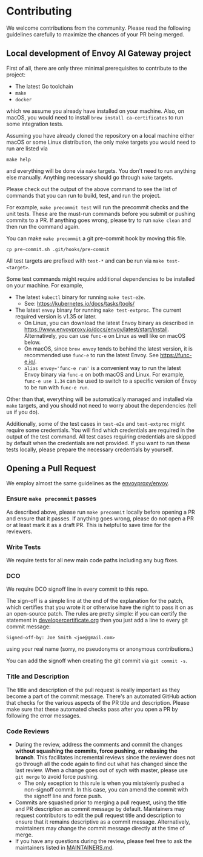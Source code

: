 # Contributing

We welcome contributions from the community. Please read the following guidelines carefully to maximize the chances of your PR being merged.

## Local development of Envoy AI Gateway project

First of all, there are only three minimal prerequisites to contribute to the project:

- The latest Go toolchain
- `make`
- `docker`

which we assume you already have installed on your machine. Also, on macOS, you would need to install
`brew install ca-certificates` to run some integration tests.

Assuming you have already cloned the repository on a local machine either macOS or some Linux distribution,
the only make targets you would need to run are listed via

```
make help
```

and everything will be done via `make` targets. You don't need to run anything else manually.
Anything necessary should go through `make` targets.

Please check out the output of the above command to see
the list of commands that you can run to build, test, and run the project.

For example, `make precommit test` will run the precommit checks and the unit tests.
These are the must-run commands before you submit or pushing commits to a PR.
If anything goes wrong, please try to run `make clean` and then run the command again.

You can make `make precommit` a git pre-commit hook by moving this file.

```shell
cp pre-commit.sh .git/hooks/pre-commit
```

All test targets are prefixed with `test-*` and can be run via `make test-<target>`.

Some test commands might require additional dependencies to be installed on your machine.
For example,

- The latest `kubectl` binary for running `make test-e2e`.
  - See: https://kubernetes.io/docs/tasks/tools/
- The latest `envoy` binary for running `make test-extproc`. The current required version is v1.35 or later.
  - On Linux, you can download the latest Envoy binary as described in https://www.envoyproxy.io/docs/envoy/latest/start/install.
    Alternatively, you can use `func-e` on Linux as well like on macOS below.
  - On macOS, since `brew envoy` tends to behind the latest version, it is recommended use `func-e` to run the latest Envoy. See https://func-e.io/.
  - `alias envoy='func-e run'` is a convenient way to run the latest Envoy binary via `func-e` on both macOS and Linux.
    For example, `func-e use 1.34` can be used to switch to a specific version of Envoy to be run with `func-e run`.

Other than that, everything will be automatically managed and installed via `make` targets,
and you should not need to worry about the dependencies (tell us if you do).

Additionally, some of the test cases in `test-e2e` and `test-extproc` might require some credentials.
You will find which credentials are required in the output of the test command. All test cases requiring
credentials are skipped by default when the credentials are not provided. If you
want to run these tests locally, please prepare the necessary credentials by yourself.

## Opening a Pull Request

We employ almost the same guidelines as the [envoyproxy/envoy](https://github.com/envoyproxy/envoy/blob/main/CONTRIBUTING.md#submitting-a-pr).

### Ensure `make precommit` passes

As described above, please run `make precommit` locally before opening a PR and ensure that it passes.
If anything goes wrong, please do not open a PR or at least mark it as a draft PR. This is helpful to save time for the reviewers.

### Write Tests

We require tests for all new main code paths including any bug fixes.

### DCO

We require DCO signoff line in every commit to this repo.

The sign-off is a simple line at the end of the explanation for the
patch, which certifies that you wrote it or otherwise have the right to
pass it on as an open-source patch. The rules are pretty simple: if you
can certify the statement in [developercertificate.org](https://developercertificate.org/)
then you just add a line to every git commit message:

    Signed-off-by: Joe Smith <joe@gmail.com>

using your real name (sorry, no pseudonyms or anonymous contributions.)

You can add the signoff when creating the git commit via `git commit -s`.

### Title and Description

The title and description of the pull request is really important as they become a part of the commit message.
There's an automated GitHub action that checks for the various aspects of the PR title and description. Please
make sure that these automated checks pass after you open a PR by following the error messages.

### Code Reviews

- During the review, address the comments and commit the changes
  **without squashing the commits, force pushing, or rebasing the branch**.
  This facilitates incremental reviews since the reviewer does not go through all the code again to find out
  what has changed since the last review. When a change goes out of sych with master, please use `git merge`
  to avoid force pushing.
  - The only exception to this rule is when you mistakenly pushed a non-signoff commit.
    In this case, you can amend the commit with the signoff line and force push.
- Commits are squashed prior to merging a pull request, using the title and PR description
  as commit message by default. Maintainers may request contributors to
  edit the pull request title and description to ensure that it remains descriptive as a
  commit message. Alternatively, maintainers may change the commit message directly at the time of merge.
- If you have any questions during the review, please feel free to ask the maintainers listed in [MAINTAINERS.md](./MAINTAINERS.md).
